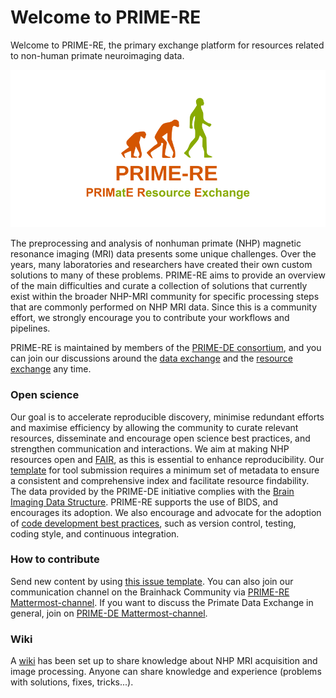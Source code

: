 # Welcome to PRIME-RE

Welcome to PRIME-RE, the primary exchange platform for resources related to non-human primate neuroimaging data.

<!--![](https://raw.githubusercontent.com/PRIME-RE/prime-re.github.io/master/images/prime-re_card.jpg)-->

![logo](images/social_preview_image.png)

The preprocessing and analysis of nonhuman primate (NHP) magnetic resonance imaging (MRI) data presents some unique challenges. Over the years, many laboratories and researchers have created their own custom solutions to many of these problems. PRIME-RE aims to provide an overview of the main difficulties and curate a collection of solutions that currently exist within the broader NHP-MRI community for specific processing steps that are commonly performed on NHP MRI data. Since this is a community effort, we strongly encourage you to contribute your workflows and pipelines. 

PRIME-RE is maintained by members of the [PRIME-DE consortium](http://fcon_1000.projects.nitrc.org/indi/indiPRIME.html), and you can join our discussions around the [data exchange](https://mattermost.brainhack.org/brainhack/channels/prime-de) and the [resource exchange](https://mattermost.brainhack.org/brainhack/channels/compmri_resourcehub) any time.

### Open science

Our goal is to accelerate reproducible discovery, minimise redundant efforts and maximise efficiency by allowing the community to curate relevant resources, disseminate and encourage open science best practices, and strengthen communication and interactions. We aim at making NHP resources open and [FAIR](https://doi.org/10.1038/sdata.2016.18), as this is essential to enhance reproducibility. Our [template](https://github.com/PRIME-RE/prime-re.github.io/issues/new?assignees=&labels=new-resource&template=new-resource.md&title=%3CResource+Name%3E) for tool submission requires a minimum set of metadata to ensure a consistent and comprehensive index and facilitate resource findability. The data provided by the PRIME-DE initiative complies with the [Brain Imaging Data Structure](https://doi.org/10.1038/sdata.2016.44). PRIME-RE supports the use of BIDS, and encourages its adoption. We also encourage and advocate for the adoption of [code development best practices](https://doi.org/10.1038/nn.4550), such as version control, testing, coding style, and continuous integration.



### How to contribute
Send new content by using [this issue template](https://github.com/PRIME-RE/prime-re.github.io/issues/new?assignees=&labels=new-resource&template=new-resource.md&title=%3CResource+Name%3E). You can also join our communication channel on the Brainhack Community via [PRIME-RE Mattermost-channel](https://mattermost.brainhack.org/brainhack/channels/compmri_resourcehub). If you want to discuss the Primate Data Exchange in general, join on [PRIME-DE Mattermost-channel](https://mattermost.brainhack.org/brainhack/channels/prime-de).

### Wiki
A [wiki](https://github.com/PRIME-RE/prime-re.github.io/wiki) has been set up to share knowledge about NHP MRI acquisition and image processing. Anyone can share knowledge and experience (problems with solutions, fixes, tricks...).
